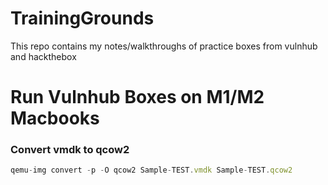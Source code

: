 # TrainingGrounds
This repo contains my notes/walkthroughs of practice boxes from vulnhub and hackthebox

# Run Vulnhub Boxes on M1/M2 Macbooks

### Convert vmdk to qcow2
```JavaScript
qemu-img convert -p -O qcow2 Sample-TEST.vmdk Sample-TEST.qcow2
```
